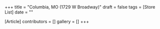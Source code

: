 +++
title = "Columbia, MO (1729 W Broadway)"
draft = false
tags = [Store List]
date = ""

[Article]
contributors = []
gallery = []
+++